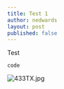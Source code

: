 ```yaml
---
title: Test 1
author: nedwards
layout: post
published: false
---
```




Test

```
code
```

![433TX.jpg]({{site.baseurl}}/_posts/433TX.jpg)
